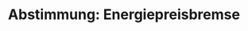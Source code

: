 ---
abstimmung:
  abstimmung: 1
  bundestagssitzung: 76
  datum: 15. Dezember 2022
  legislaturperiode: 20
categories:
- Todo
data:
- title: Abstimmungsergebnis 20221215_1.pdf
  url: /res/2025-btw/abstimmungsergebnisse/20221215_1.pdf
- title: Abstimmungsergebnis 20221215_1_xls.xlsx
  url: /res/2025-btw/abstimmungsergebnisse/20221215_1_xls.xlsx
- title: Abstimmungsergebnis 20221215_1_xls.csv
  url: /res/2025-btw/abstimmungsergebnisse_csv/20221215_1_xls.csv
documents:
- local: /res/2025-btw/drucksachen/2004683.pdf
  summary: '### Gesetzentwurf der Fraktionen SPD, BÜNDNIS 90/DIE GRÜNEN und FDP


    Dieser Gesetzentwurf der Fraktionen SPD, BÜNDNIS 90/DIE GRÜNEN und FDP sieht Preisbremsen
    für Erdgas und Wärme vor, um die Bevölkerung und Unternehmen vor den Folgen des
    russischen Angriffskrieges gegen die Ukraine zu schützen.  Zusätzlich werden finanzielle
    Hilfen für soziale Dienstleister, Krankenhäuser und Pflegeeinrichtungen bereitgestellt.



    **Kernpunkte und Ziele:**


    * Einführung von Preisbremsen für Erdgas und Wärme

    * Finanzielle Unterstützung für soziale Dienstleister

    * Finanzielle Hilfen für Krankenhäuser und Pflegeeinrichtungen

    * Abfederung der steigenden Energiekosten

    * Entlastung von privaten Haushalten und Unternehmen


    '
  title: Drucksache 20/4683
  url: https://dserver.bundestag.de/btd/20/046/2004683.pdf
- local: /res/2025-btw/drucksachen/2004911.pdf
  summary: '### Beschlussempfehlung und Bericht des Ausschusses für Klimaschutz und
    Energie (25. Ausschuss)


    Der Ausschuss empfiehlt die Annahme des Gesetzentwurfs der Fraktionen SPD, BÜNDNIS
    90/DIE GRÜNEN und FDP zur Einführung von Preisbremsen für leitungsgebundenes Erdgas
    und Wärme.  **Kernpunkte und Ziele:** Einführung von Preisbremsen für Erdgas und
    Wärme, Verlängerung der Preisbremsen bis April 2024, Härtefallregelung für soziale
    Dienstleister, finanzielle Unterstützung für Krankenhäuser und Pflegeeinrichtungen,
    Anpassungen im Infektionsschutzgesetz und Sozialgesetzbuch.

    '
  title: Drucksache 20/4911
  url: https://dserver.bundestag.de/btd/20/049/2004911.pdf
ergebnis:
  AfD:
    enthaltung: 1
    gesamt: 78
    ja: 0
    nein: 66
    nichtabgegeben: 11
    ungueltig: 0
  Bündnis 90/Die Grünen:
    enthaltung: 0
    gesamt: 118
    ja: 103
    nein: 0
    nichtabgegeben: 15
    ungueltig: 0
  CDU/CSU:
    enthaltung: 0
    gesamt: 197
    ja: 0
    nein: 186
    nichtabgegeben: 11
    ungueltig: 0
  Die Linke:
    enthaltung: 31
    gesamt: 39
    ja: 0
    nein: 0
    nichtabgegeben: 8
    ungueltig: 0
  FDP:
    enthaltung: 0
    gesamt: 92
    ja: 87
    nein: 0
    nichtabgegeben: 5
    ungueltig: 0
  Fraktionslos:
    enthaltung: 1
    gesamt: 6
    ja: 0
    nein: 4
    nichtabgegeben: 1
    ungueltig: 0
  SPD:
    enthaltung: 0
    gesamt: 205
    ja: 180
    nein: 0
    nichtabgegeben: 25
    ungueltig: 0
layout: abstimmung
links:
- title: Link zu bundestag.de
  url: https://www.bundestag.de/parlament/plenum/abstimmung/abstimmung?id=829
preview: 'Deutscher Bundestag


  76. Sitzung des Deutschen Bundestages

  am Donnerstag, 15. Dezember 2022


  Endgültiges Ergebnis der Namentlichen Abstimmung Nr. 1


  Gesetzentwurf der Fraktionen SPD, BÜNDNIS 90/DIE GRÜNEN und FDP

  Entwurf eines Gesetzes zur Einführung von Preisbremsen für leitungsgebundenes Erdgas

  und Wärme und zur Änderung weiterer Vorschriften

  Drs. 20/4683 und 20/4911'
tags:
- Todo
title: 'Abstimmung: Energiepreisbremse'
---